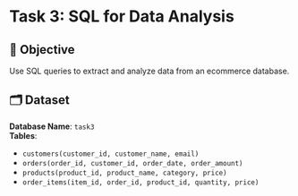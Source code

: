 # Task 3: SQL for Data Analysis

## 📌 Objective
Use SQL queries to extract and analyze data from an ecommerce database.

## 🗂 Dataset
**Database Name**: `task3`  
**Tables**:
- `customers(customer_id, customer_name, email)`
- `orders(order_id, customer_id, order_date, order_amount)`
- `products(product_id, product_name, category, price)`
- `order_items(item_id, order_id, product_id, quantity, price)`

